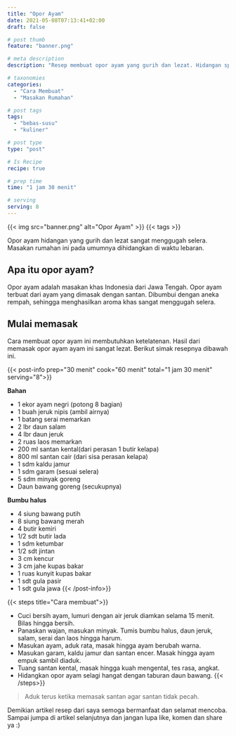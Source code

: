 ```yaml
---
title: "Opor Ayam"
date: 2021-05-08T07:13:41+02:00
draft: false

# post thumb
feature: "banner.png"

# meta description
description: "Resep membuat opor ayam yang gurih dan lezat. Hidangan spesial untuk makanan sehari-hari."

# taxonomies
categories:
  - "Cara Membuat"
  - "Masakan Rumahan"

# post tags
tags:
  - "bebas-susu"
  - "kuliner"

# post type
type: "post"

# Is Recipe
recipe: true

# prep time
time: "1 jam 30 menit"

# serving
serving: 8
---
```


{{< img src="banner.png" alt="Opor Ayam" >}}
{{< tags >}}

Opor ayam hidangan yang gurih dan lezat sangat menggugah selera. Masakan rumahan ini pada umumnya dihidangkan di waktu lebaran.

## Apa itu opor ayam?

Opor ayam adalah masakan khas Indonesia dari Jawa Tengah. Opor ayam terbuat dari ayam yang dimasak dengan santan. Dibumbui dengan aneka rempah, sehingga menghasilkan aroma khas sangat menggugah selera.

## Mulai memasak

Cara membuat opor ayam ini membutuhkan ketelatenan. Hasil dari memasak opor ayam ayam ini sangat lezat. Berikut simak resepnya dibawah ini.

{{< post-info prep="30 menit" cook="60 menit" total="1 jam 30 menit" serving="8">}}

__Bahan__

-   1 ekor ayam negri (potong 8 bagian)
-   1 buah jeruk nipis (ambil airnya)
-   1 batang serai memarkan
-   2 lbr daun salam
-   4 lbr daun jeruk
-   2 ruas laos memarkan
-   200 ml santan kental(dari perasan 1 butir kelapa)
-   800 ml santan cair (dari sisa perasan kelapa)
-   1 sdm kaldu jamur
-   1 sdm garam (sesuai selera)
-   5 sdm minyak goreng
-   Daun bawang goreng (secukupnya)

__Bumbu halus__

-   4 siung bawang putih
-   8 siung bawang merah
-   4 butir kemiri
-   1/2 sdt butir lada
-   1 sdm ketumbar
-   1/2 sdt jintan
-   3 cm kencur
-   3 cm jahe kupas bakar
-   1 ruas kunyit kupas bakar
-   1 sdt gula pasir
-   1 sdt gula jawa
{{< /post-info>}}

{{< steps title="Cara membuat">}}
- Cuci bersih ayam, lumuri dengan air jeruk diamkan selama 15 menit. Bilas hingga bersih.
- Panaskan wajan, masukan minyak. Tumis bumbu halus, daun jeruk, salam, serai dan laos hingga harum.
- Masukan ayam, aduk rata, masak hingga ayam berubah warna.
- Masukan garam, kaldu jamur dan santan encer. Masak hingga ayam empuk sambil diaduk.
- Tuang santan kental, masak hingga kuah mengental, tes rasa, angkat.
- Hidangkan opor ayam selagi hangat dengan taburan daun bawang.
{{< /steps>}}

> Aduk terus ketika memasak santan agar santan tidak pecah.

Demikian artikel resep dari saya semoga bermanfaat dan selamat mencoba. Sampai jumpa di artikel selanjutnya dan jangan lupa like, komen dan share ya :)